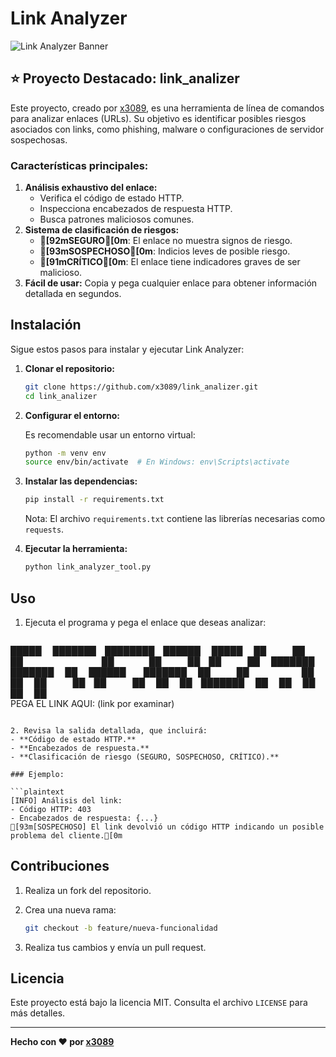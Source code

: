 # Link Analyzer

![Link Analyzer Banner](https://via.placeholder.com/800x200.png?text=Link+Analyzer)

## ⭐ Proyecto Destacado: link_analizer

Este proyecto, creado por [x3089](https://github.com/x3089), es una herramienta de línea de comandos para analizar enlaces (URLs). Su objetivo es identificar posibles riesgos asociados con links, como phishing, malware o configuraciones de servidor sospechosas.

### Características principales:
1. **Análisis exhaustivo del enlace:**
   - Verifica el código de estado HTTP.
   - Inspecciona encabezados de respuesta HTTP.
   - Busca patrones maliciosos comunes.
2. **Sistema de clasificación de riesgos:**
   - **[92mSEGURO[0m**: El enlace no muestra signos de riesgo.
   - **[93mSOSPECHOSO[0m**: Indicios leves de posible riesgo.
   - **[91mCRÍTICO[0m**: El enlace tiene indicadores graves de ser malicioso.
3. **Fácil de usar:** Copia y pega cualquier enlace para obtener información detallada en segundos.

## Instalación

Sigue estos pasos para instalar y ejecutar Link Analyzer:

1. **Clonar el repositorio:**

   ```bash
   git clone https://github.com/x3089/link_analizer.git
   cd link_analizer
   ```

2. **Configurar el entorno:**

   Es recomendable usar un entorno virtual:

   ```bash
   python -m venv env
   source env/bin/activate  # En Windows: env\Scripts\activate
   ```

3. **Instalar las dependencias:**

   ```bash
   pip install -r requirements.txt
   ```

   Nota: El archivo `requirements.txt` contiene las librerías necesarias como `requests`.

4. **Ejecutar la herramienta:**

   ```bash
   python link_analyzer_tool.py
   ```

## Uso

1. Ejecuta el programa y pega el enlace que deseas analizar:

   ```plaintext
 █████  ███████ ████████ ██████   █████  
██   ██ ██         ██    ██   ██ ██   ██ 
███████ ███████    ██    ██████  ███████ 
██   ██      ██    ██    ██   ██ ██   ██ 
██   ██ ███████    ██    ██   ██ ██   ██ 
                                                                              
   PEGA EL LINK AQUI: (link por examinar)
   ```

2. Revisa la salida detallada, que incluirá:
   - **Código de estado HTTP.**
   - **Encabezados de respuesta.**
   - **Clasificación de riesgo (SEGURO, SOSPECHOSO, CRÍTICO).**

### Ejemplo:

```plaintext
[INFO] Análisis del link:
- Código HTTP: 403
- Encabezados de respuesta: {...}
[93m[SOSPECHOSO] El link devolvió un código HTTP indicando un posible problema del cliente.[0m
```

## Contribuciones

1. Realiza un fork del repositorio.
2. Crea una nueva rama:

   ```bash
   git checkout -b feature/nueva-funcionalidad
   ```

3. Realiza tus cambios y envía un pull request.

## Licencia

Este proyecto está bajo la licencia MIT. Consulta el archivo `LICENSE` para más detalles.

---
**Hecho con ❤ por [x3089](https://github.com/x3089)**

